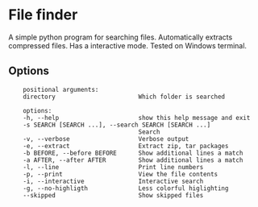 # File finder

A simple python program for searching files.
Automatically extracts compressed files.
Has a interactive mode.
Tested on Windows terminal.

## Options

        positional arguments:
        directory                       Which folder is searched

        options:
        -h, --help                      show this help message and exit
        -s SEARCH [SEARCH ...], --search SEARCH [SEARCH ...]
                                        Search
        -v, --verbose                   Verbose output
        -e, --extract                   Extract zip, tar packages
        -b BEFORE, --before BEFORE      Show additional lines a match
        -a AFTER, --after AFTER         Show additional lines a match
        -l, --line                      Print line numbers
        -p, --print                     View the file contents
        -i, --interactive               Interactive search
        -g, --no-highligth              Less colorful higlighting
        --skipped                       Show skipped files
